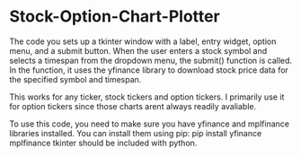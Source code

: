 # Stock-Option-Chart-Plotter
The code you sets up a tkinter window with a label, entry widget, option menu, and a submit button. 
When the user enters a stock symbol and selects a timespan from the dropdown menu, the submit() function is called. 
In the function, it uses the yfinance library to download stock price data for the specified symbol and timespan.

This works for any ticker, stock tickers and option tickers. 
I primarily use it for option tickers since those charts arent always readily avaliable. 

To use this code, you need to make sure you have yfinance and mplfinance libraries installed. 
You can install them using pip:     pip install yfinance mplfinance
tkinter should be included with python. 
